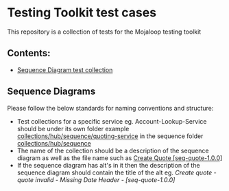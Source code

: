 # Testing Toolkit test cases

This repository is a collection of tests for the Mojaloop testing toolkit

## Contents: 
 - [Sequence Diagram test collection](#sequence-diagrams)

## Sequence Diagrams
Please follow the below standards for naming conventions and structure:
* Test collections for a specific service eg. Account-Lookup-Service should be under its own folder example [collections/hub/sequence/quoting-service](collections/hub/sequence/quoting-service) in the sequence folder [collections/hub/sequence](collections/hub/sequence)
* The name of the collection should be a description of the sequence diagram as well as the file name such as [Create Quote [seq-quote-1.0.0]](collections/hub/sequence/quoting-service/Create%20Quote%20%5Bseq-quote-1.0.0%5D.json)   
* If the sequence diagram has alt's in it then the description of the sequence diagram should contain the title of the alt eg. *Create quote - quote invalid - Missing Date Header - [seq-quote-1.0.0]*

